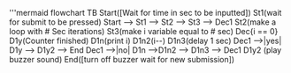 '''mermaid
    flowchart TB
    Start([Wait for time in sec to be inputted])
    St1(wait for submit to be pressed)
    Start --> St1 --> St2 --> St3 --> Dec1
    St2(make a loop with # Sec iterations)
    St3(make i variable equal to # sec)
    Dec{i == 0}
    D1y(Counter finished)
    D1n(print i)
    D1n2(i--)
    D1n3(delay 1 sec)
    Dec1 -->|yes| D1y --> D1y2 --> End
    Dec1 -->|no| D1n -->D1n2 --> D1n3 --> Dec1
    D1y2 (play buzzer sound)
    End([turn off buzzer wait for new submission])